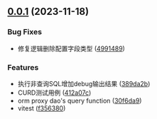 ## [0.0.1](https://github.com/x-wink/wink-dao/compare/v2.0.5-beta.0...v0.0.1) (2023-11-18)

### Bug Fixes

-   修复逻辑删除配置字段类型 ([4991489](https://github.com/x-wink/wink-dao/commit/4991489f87e7bf7b6963b2067985238d8dac57f0))

### Features

-   执行非查询SQL增加debug输出结果 ([389da2b](https://github.com/x-wink/wink-dao/commit/389da2b881a29a424170891374cb0b6f75f99fcd))
-   CURD测试用例 ([412a07c](https://github.com/x-wink/wink-dao/commit/412a07c6cd289d90cc602b5b15c5188a06f1fc13))
-   orm proxy dao's query function ([30f6da9](https://github.com/x-wink/wink-dao/commit/30f6da90e091e52d5f9f009cb31ae9e2baab13b7))
-   vitest ([f356380](https://github.com/x-wink/wink-dao/commit/f3563806a4e0b81a077cb8f0756cddd3254393ad))
